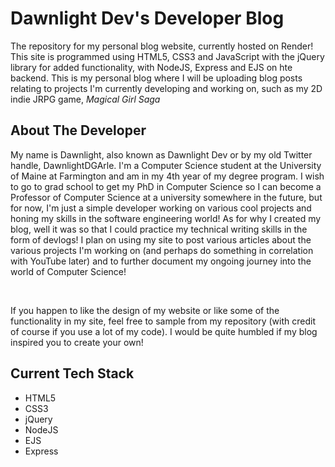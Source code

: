 # Dawnlight Dev's Developer Blog

The repository for my personal blog website, currently hosted on Render! This site is programmed using HTML5, CSS3 and JavaScript with the jQuery library for added functionality, with NodeJS, Express and EJS on hte backend. This is my personal blog where I will be uploading blog posts relating to projects I'm currently developing and working on, such as my 2D indie JRPG game, <i>Magical Girl Saga</i>

## About The Developer
My name is Dawnlight, also known as Dawnlight Dev or by my old Twitter handle, DawnlightDGArle. I'm a Computer Science student at the University of Maine at Farmington and am in my 4th year of my degree program. I wish to go to grad school to get my PhD in Computer Science so I can become a Professor of Computer Science at a university somewhere in the future, but for now, I'm just a simple developer working on various cool projects and honing my skills in the software engineering world! As for why I created my blog, well it was so that I could practice my technical writing skills in the form of devlogs! I plan on using my site to post various articles about the various projects I'm working on (and perhaps do something in correlation with YouTube later) and to further document my ongoing journey into the world of Computer Science!

<br>

If you happen to like the design of my website or like some of the functionality in my site, feel free to sample from my repository (with credit of course if you use a lot of my code). I would be quite humbled if my blog inspired you to create your own!

## Current Tech Stack
<ul>
<li> HTML5 </li>
<li> CSS3 </li>
<li> jQuery </li>
<li>NodeJS</li>
<li>EJS</li>
<li>Express</li>
</ul>

